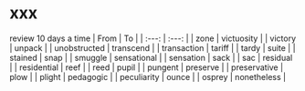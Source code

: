 # xxx

review 10 days a time
| From | To |
| :---: | :---: |
| zone | victuosity |
| victory | unpack |
| unobstructed | transcend |
| transaction | tariff |
| tardy | suite |
| stained | snap |
| smuggle | sensational |
| sensation | sack |
| sac | residual |
| residential | reef |
| reed | pupil |
| pungent | preserve |
| preservative | plow |
| plight | pedagogic |
| peculiarity | ounce |
| osprey | nonetheless |

